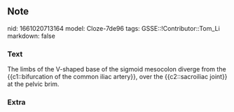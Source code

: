 ## Note
nid: 1661020713164
model: Cloze-7de96
tags: GSSE::!Contributor::Tom_Li
markdown: false

### Text
<div>
  The limbs of the V-shaped base of the sigmoid mesocolon diverge
  from the {{c1::bifurcation of the common iliac artery}}, over the
  {{c2::sacroiliac joint}} at the pelvic brim.
</div>

### Extra

